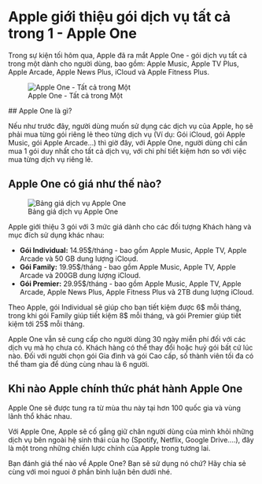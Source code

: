 # Apple giới thiệu gói dịch vụ tất cả trong 1 - Apple One


Trong sự kiện tối hôm qua, Apple đã ra mắt Apple One - gói dịch vụ tất cả trong một dành cho người dùng, bao gồm: Apple Music, Apple TV Plus, Apple Arcade, Apple News Plus, iCloud và Apple Fitness Plus.

<figure class="kg-card kg-image-card kg-card-hascaption"><img src="/assets/images/2020/09/image-9.png" class="kg-image" alt="Apple One - Tất cả trong Một" srcset="/assets/images/size/w600/2020/09/image-9.png 600w, /assets/images/2020/09/image-9.png 937w" sizes="(min-width: 720px) 720px"><figcaption class="text-center">Apple One - Tất cả trong Một</figcaption></figure>
## Apple One là gì?

Nếu như trước đây, người dùng muốn sử dụng các dịch vụ của Apple, họ sẽ phải mua từng gói riêng lẻ theo từng dịch vụ (Ví dụ: Gói iCloud, gói Apple Music, gói Apple Arcade...) thì giờ đây, với Apple One, người dùng chỉ cần mua 1 gói duy nhất cho tất cả dịch vụ, với chi phí tiết kiệm hơn so với việc mua từng dịch vụ riêng lẻ.

## Apple One có giá như thế nào?
<figure class="kg-card kg-image-card kg-card-hascaption"><img src="/assets/images/2020/09/5149614_cover_apple_one.jpg" class="kg-image" alt="Bảng giá dịch vụ Apple One" srcset="/assets/images/size/w600/2020/09/5149614_cover_apple_one.jpg 600w, /assets/images/size/w1000/2020/09/5149614_cover_apple_one.jpg 1000w, /assets/images/size/w1600/2020/09/5149614_cover_apple_one.jpg 1600w, /assets/images/2020/09/5149614_cover_apple_one.jpg 2048w" sizes="(min-width: 720px) 720px"><figcaption class="text-center">Bảng giá dịch vụ Apple One</figcaption></figure>

Apple giới thiệu 3 gói với 3 mức giá dành cho các đối tượng Khách hàng và mục đích sử dụng khác nhau:

- **Gói Individual:** 14.95$/tháng - bao gồm Apple Music, Apple TV, Apple Arcade và 50 GB dung lượng iCloud.
- **Gói Family:** 19.95$/tháng - bao gồm Apple Music, Apple TV, Apple Arcade và 200GB dung lượng iCloud.
- **Gói Premier:** 29.95$/tháng - bao gồm Apple Music, Apple TV, Apple Arcade, Apple News Plus, Apple Fitness Plus và 2TB dung lượng iCloud.

Theo Apple, gói Individual sẽ giúp cho bạn tiết kiệm được 6$ mỗi tháng, trong khi gói Family giúp tiết kiệm 8$ mỗi tháng, và gói Premier giúp tiết kiệm tới 25$ mỗi tháng.

Apple One vẫn sẽ cung cấp cho người dùng 30 ngày miễn phí đối với các dịch vụ mà họ chưa có. Khách hàng có thể thay đổi hoặc huỷ gói bất cứ lúc nào. Đối với người chọn gói Gia đình và gói Cao cấp, số thành viên tối đa có thể tham gia để dùng cùng nhau là 6 người.

## Khi nào Apple chính thức phát hành Apple One

Apple One sẽ được tung ra từ mùa thu này tại hơn 100 quốc gia và vùng lãnh thổ khác nhau.

Với Apple One, Apple sẽ cố gắng giữ chân người dùng của mình khỏi những dịch vụ bên ngoài hệ sinh thái của họ (Spotify, Netflix, Google Drive....), đây là một trong những chiến lược chính của Apple trong tương lai.

Bạn đánh giá thế nào về Apple One? Bạn sẽ sử dụng nó chứ? Hãy chia sẻ cùng với moi nguoi ở phần bình luận bên dưới nhé.


